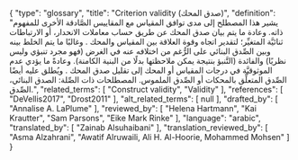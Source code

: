 {
    "type": "glossary",
    "title": "Criterion validity (صدق المحك)",
    "definition": "يشير هذا المصطلح إلى مدى توافق المقياس مع المقاييس الصَّادقة الأخرى للمفهوم ذاته.  وعادة ما يتم بيان صدق المحك عن طريق حساب معاملات الانحدار، أو الارتباطات ثنائيَّة المتغيِّر؛ لتقدير اتجاه وقوة العلاقة بين المقياس والمحك .  وغالبًا ما يتم الخلط بينه وبين الصِّدق البنائي على الرُّغم من اختلافه عنه في الغرض (فهو مجرد تنبؤي وليس نظريًا) والفائدة (التَّنبؤ بنتيجة يمكن ملاحظتها بدلًا من البنية الكامنة). وعادةً ما يؤدي عدم الموثوقيَّة في درجات المقياس أو المحك إلى تقليل صدق المحك . ويُطلق عليه أيضًا الصِّدق المتعلِّق بالمحكات أو الصِّدق الملموس. المصطلحات ذات الصِّلة: الصدق البنائي، الصِّدق.",
    "related_terms": [
        "Construct validity",
        "Validity"
    ],
    "references": [
        "DeVellis2017",
        "Drost2011"
    ],
    "alt_related_terms": [
        null
    ],
    "drafted_by": [
        "Annalise A. LaPlume"
    ],
    "reviewed_by": [
        "Helena Hartmann",
        "Kai Krautter",
        "Sam Parsons",
        "Eike Mark Rinke"
    ],
    "language": "arabic",
    "translated_by": [
        "Zainab Alsuhaibani"
    ],
    "translation_reviewed_by": [
        "Asma Alzahrani",
        "Awatif Alruwaili, Ali H. Al-Hoorie, Mohammed Mohsen"
    ]
}